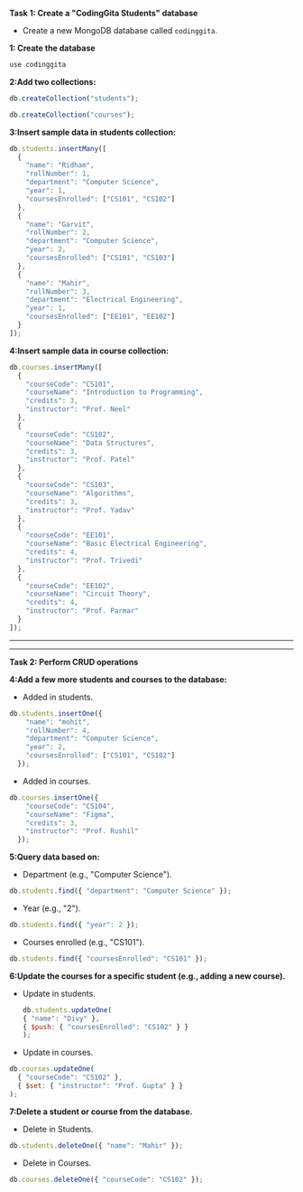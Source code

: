 **Task 1: Create a "CodingGita Students" database**

- Create a new MongoDB database called `codinggita`.

**1: Create the database**
```js
use codinggita
```

**2:Add two collections:**
```js
db.createCollection("students");
```

```js
db.createCollection("courses");
```

**3:Insert sample data in students collection:**

```js
db.students.insertMany([
  { 
    "name": "Ridham",
    "rollNumber": 1,
    "department": "Computer Science",
    "year": 1,
    "coursesEnrolled": ["CS101", "CS102"]
  },
  { 
    "name": "Garvit",
    "rollNumber": 2,
    "department": "Computer Science",
    "year": 2,
    "coursesEnrolled": ["CS101", "CS103"]
  },
  { 
    "name": "Mahir",
    "rollNumber": 3,
    "department": "Electrical Engineering",
    "year": 1,
    "coursesEnrolled": ["EE101", "EE102"]
  }
]);
``` 
**4:Insert sample data in course collection:**

```js
db.courses.insertMany([
  { 
    "courseCode": "CS101", 
    "courseName": "Introduction to Programming", 
    "credits": 3, 
    "instructor": "Prof. Neel" 
  },
  { 
    "courseCode": "CS102", 
    "courseName": "Data Structures", 
    "credits": 3, 
    "instructor": "Prof. Patel" 
  },
  { 
    "courseCode": "CS103", 
    "courseName": "Algorithms", 
    "credits": 3, 
    "instructor": "Prof. Yadav" 
  },
  { 
    "courseCode": "EE101", 
    "courseName": "Basic Electrical Engineering", 
    "credits": 4, 
    "instructor": "Prof. Trivedi" 
  },
  { 
    "courseCode": "EE102", 
    "courseName": "Circuit Theory", 
    "credits": 4, 
    "instructor": "Prof. Parmar" 
  }
]);
```
---
---

**Task 2: Perform CRUD operations**

**4:Add a few more students and courses to the database:**

- Added in students. 

```js
db.students.insertOne({ 
    "name": "mohit",
    "rollNumber": 4,
    "department": "Computer Science",
    "year": 2,
    "coursesEnrolled": ["CS101", "CS102"]
  });
```

- Added in courses. 

```js
db.courses.insertOne({ 
    "courseCode": "CS104", 
    "courseName": "Figma", 
    "credits": 3, 
    "instructor": "Prof. Rushil" 
  });
```

**5:Query data based on:**

  - Department (e.g., "Computer Science").

  ```js
db.students.find({ "department": "Computer Science" });
```

  - Year (e.g., "2").

  ```js
db.students.find({ "year": 2 });
```
  - Courses enrolled (e.g., "CS101").

  ```js
db.students.find({ "coursesEnrolled": "CS101" });
```


**6:Update the courses for a specific student (e.g., adding a new course).**

- Update in students. 
  ```js
  db.students.updateOne(
  { "name": "Divy" },
  { $push: { "coursesEnrolled": "CS102" } }
  );
  ```

- Update in courses. 

```js
db.courses.updateOne(
  { "courseCode": "CS102" },
  { $set: { "instructor": "Prof. Gupta" } }
);
```

**7:Delete a student or course from the database.**

- Delete in Students. 

```js
db.students.deleteOne({ "name": "Mahir" });
```

- Delete in Courses. 

```js
db.courses.deleteOne({ "courseCode": "CS102" });
```